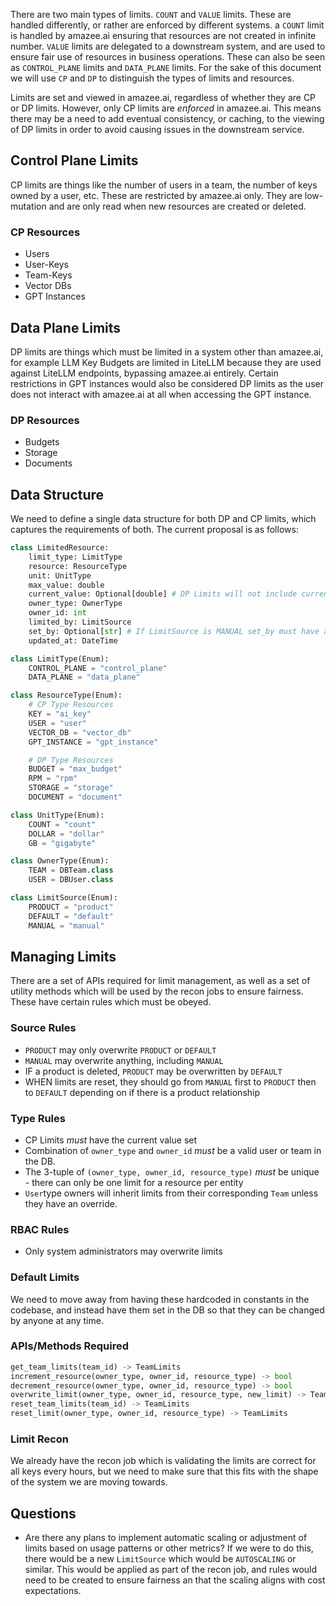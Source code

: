 There are two main types of limits. `COUNT` and `VALUE` limits. These are handled differently, or rather are enforced by different systems. a `COUNT` limit is handled by amazee.ai ensuring that resources are not created in infinite number. `VALUE` limits are delegated to a downstream system, and are used to ensure fair use of resources in business operations. These can also be seen as `CONTROL_PLANE` limits and `DATA_PLANE` limits. For the sake of this document we will use `CP` and `DP` to distinguish the types of limits and resources.

Limits are set and viewed in amazee.ai, regardless of whether they are CP or DP limits. However, only CP limits are _enforced_ in amazee.ai. This means there may be a need to add eventual consistency, or caching, to the viewing of DP limits in order to avoid causing issues in the downstream service.
## Control Plane Limits
CP limits are things like the number of users in a team, the number of keys owned by a user, etc. These are restricted by amazee.ai only. They are low-mutation and are only read when new resources are created or deleted.
### CP Resources
- Users
- User-Keys
- Team-Keys
- Vector DBs
- GPT Instances
## Data Plane Limits
DP limits are things which must be limited in a system other than amazee.ai, for example LLM Key Budgets are limited in LiteLLM because they are used against LiteLLM endpoints, bypassing amazee.ai entirely. Certain restrictions in GPT instances would also be considered DP limits as the user does not interact with amazee.ai at all when accessing the GPT instance.
### DP Resources
- Budgets
- Storage
- Documents
## Data Structure
We need to define a single data structure for both DP and CP limits, which captures the requirements of both. The current proposal is as follows:
```python
class LimitedResource:
	limit_type: LimitType
	resource: ResourceType
	unit: UnitType
	max_value: double
	current_value: Optional[double] # DP Limits will not include current
	owner_type: OwnerType
	owner_id: int
	limited_by: LimitSource
	set_by: Optional[str] # If LimitSource is MANUAL set_by must have a value
	updated_at: DateTime

class LimitType(Enum):
	CONTROL_PLANE = "control_plane"
	DATA_PLANE = "data_plane"

class ResourceType(Enum):
	# CP Type Resources
	KEY = "ai_key"
	USER = "user"
	VECTOR_DB = "vector_db"
	GPT_INSTANCE = "gpt_instance"

	# DP Type Resources
	BUDGET = "max_budget"
	RPM = "rpm"
	STORAGE = "storage"
	DOCUMENT = "document"

class UnitType(Enum):
	COUNT = "count"
	DOLLAR = "dollar"
	GB = "gigabyte"

class OwnerType(Enum):
	TEAM = DBTeam.class
	USER = DBUser.class

class LimitSource(Enum):
	PRODUCT = "product"
	DEFAULT = "default"
	MANUAL = "manual"
```

## Managing Limits
There are a set of APIs required for limit management, as well as a set of utility methods which will be used by the recon jobs to ensure fairness. These have certain rules which must be obeyed.
### Source Rules
- `PRODUCT` may only overwrite `PRODUCT` or `DEFAULT`
- `MANUAL` may overwrite anything, including `MANUAL`
- IF a product is deleted, `PRODUCT` may be overwritten by `DEFAULT`
- WHEN limits are reset, they should go from `MANUAL` first to `PRODUCT` then to `DEFAULT` depending on if there is a product relationship
### Type Rules
- CP Limits _must_ have the current value set
- Combination of `owner_type` and `owner_id` _must_ be a valid user or team in the DB.
- The 3-tuple of `(owner_type, owner_id, resource_type)` _must_ be unique - there can only be one limit for a resource per entity
- `User`type owners will inherit limits from their corresponding `Team` unless they have an override.
### RBAC Rules
- Only system administrators may overwrite limits

### Default Limits
We need to move away from having these hardcoded in constants in the codebase, and instead have them set in the DB so that they can be changed by anyone at any time.
### APIs/Methods Required
```python
get_team_limits(team_id) -> TeamLimits
increment_resource(owner_type, owner_id, resource_type) -> bool
decrement_resource(owner_type, owner_id, resource_type) -> bool
overwrite_limit(owner_type, owner_id, resource_type, new_limit) -> TeamLimits
reset_team_limits(team_id) -> TeamLimits
reset_limit(owner_type, owner_id, resource_type) -> TeamLimits
```

### Limit Recon
We already have the recon job which is validating the limits are correct for all keys every hours, but we need to make sure that this fits with the shape of the system we are moving towards.
## Questions
- Are there any plans to implement automatic scaling or adjustment of limits based on usage patterns or other metrics?
  If we were to do this, there would be a new `LimitSource` which would be `AUTOSCALING` or similar. This would be applied as part of the recon job, and rules would need to be created to ensure fairness an that the scaling aligns with cost expectations.